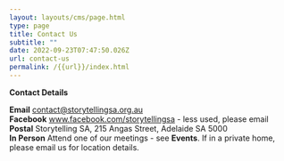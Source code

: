 ```yaml
---
layout: layouts/cms/page.html
type: page
title: Contact Us
subtitle: ""
date: 2022-09-23T07:47:50.026Z
url: contact-us
permalink: /{{url}}/index.html
---
```

**Contact Details**

**Email**  contact@storytellingsa.org.au\
**Facebook**  www.facebook.com/storytellingsa - less used, please email\
**Postal**  Storytelling SA, 215 Angas Street, Adelaide SA 5000\
**In Person** Attend one of our meetings - see **Events**. 
If in a private home, please email us for location details.